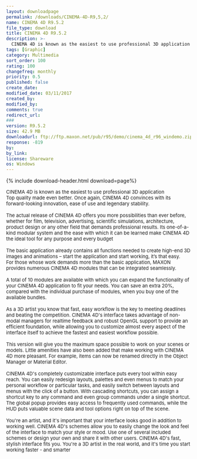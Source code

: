 ```yaml
---
layout: downloadpage
permalink: /downloads/CINEMA-4D-R9,5,2/
name: CINEMA 4D R9.5.2
file_type: download
title: CINEMA 4D R9.5.2
description: >-
  CINEMA 4D is known as the easiest to use professional 3D application  Top quality made even better. Once again, CINEMA 4D convinces with its forward-looking innovation, ease of use and legendary stability
tags: [Graphic]
category: Multimedia
sort_order: 100
rating: 100
changefreq: monthly
priority: 0.5
published: false
create_date: 
modified_date: 03/11/2017
created_by: 
modified_by: 
comments: true
redirect_url: 
### 
version: R9.5.2
size: 42.9 MB
downloadurl: ftp://ftp.maxon.net/pub/r95/demo/cinema_4d_r96_windemo.zip
response: -819
by: 
by_link: 
license: Shareware 
os: Windows
---
```


{% include download-header.html download=page%}

<p style="fix-download-text !important">
<p><font size="2">CINEMA 4D is known as the easiest to use professional 3D application <br />
Top quality made even better. Once again, CINEMA 4D convinces with its forward-looking innovation, ease of use and legendary stability. <br />
<br />
The actual release of CINEMA 4D offers you more possibilities than ever before, whether for film, television, advertising, scientific simulations, architecture, product design or any other field that demands professional results. Its one-of-a-kind modular system and the ease with which it can be learned make CINEMA 4D the ideal tool for any purpose and every budget <br />
<br />
The basic application already contains all functions needed to create high-end 3D images and animations – start the application and start working, it’s that easy. <br />
For those whose work demands more than the basic application, MAXON provides numerous CINEMA 4D modules that can be integrated seamlessly. <br />
<br />
A total of 10 modules are available with which you can expand the functionality of your CINEMA 4D application to fit your needs. You can save an extra 20%, compared with the individual purchase of modules, when you buy one of the available bundles. <br />
<br />
As a 3D artist you know that fast, easy workflow is the key to meeting deadlines and beating the competition. CINEMA 4D's interface takes advantage of non-modal managers for realtime feedback and robust OpenGL support to provide an efficient foundation, while allowing you to customize almost every aspect of the interface itself to achieve the fastest and easiest workflow possible. <br />
<br />
This version will give you the maximum space possible to work on your scenes or models. Little amenities have also been added that make working with CINEMA 4D more pleasant. For example, items can now be renamed directly in the Object Manager or Material Editor. <br />
<br />
CINEMA 4D's completely customizable interface puts every tool within easy reach. You can easily redesign layouts, palettes and even menus to match your personal workflow or particular tasks, and easily switch between layouts and menus with the click of a button. With cascading shortcuts, you can assign a shortcut key to any command and even group commands under a single shortcut. The global popup provides easy access to frequently used commands, while the HUD puts valuable scene data and tool options right on top of the scene. <br />
<br />
You're an artist, and it's important that your interface looks good in addition to working well. CINEMA 4D's schemes allow you to easily change the look and feel of the interface to match your style or mood. Use one of several included schemes or design your own and share it with other users. CINEMA 4D's fast, stylish interface fits you. You're a 3D artist in the real world, and it's time you start working faster - and smarter</font></p></p>
